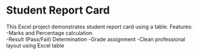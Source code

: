 # Student Report Card
This Excel project demonstrates student report card using a table.
Features:
-Marks and Percentage calculation  
-Result (Pass/Fail) Determination
-Grade assignment
-Clean professional layout using Excel table
